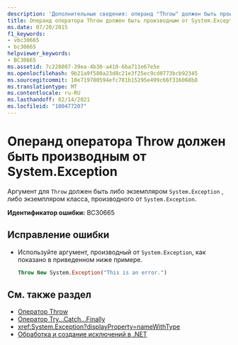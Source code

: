 ```yaml
---
description: 'Дополнительные сведения: операнд "Throw" должен быть производным от "System. Exception"'
title: Операнд оператора Throw должен быть производным от System.Exception
ms.date: 07/20/2015
f1_keywords:
- vbc30665
- bc30665
helpviewer_keywords:
- BC30665
ms.assetid: 7c228087-39ea-4b30-a410-6ba711e67e5e
ms.openlocfilehash: 9b21a9f580a23d8c21e3f25ec9cd0773bcb92345
ms.sourcegitcommit: 10e719780594efc781b15295e499c66f316068b8
ms.translationtype: MT
ms.contentlocale: ru-RU
ms.lasthandoff: 02/14/2021
ms.locfileid: "100477207"
---
```

# <a name="throw-operand-must-derive-from-systemexception"></a>Операнд оператора Throw должен быть производным от System.Exception

Аргумент для `Throw` должен быть либо экземпляром `System.Exception` , либо экземпляром класса, производного от `System.Exception`.  
  
 **Идентификатор ошибки:** BC30665  
  
## <a name="to-correct-this-error"></a>Исправление ошибки  
  
- Используйте аргумент, производный от `System.Exception`, как показано в приведенном ниже примере.  
  
    ```vb
    Throw New System.Exception("This is an error.")  
    ```  
  
## <a name="see-also"></a>См. также раздел

- [Оператор Throw](../language-reference/statements/throw-statement.md)
- [Оператор Try...Catch...Finally](../language-reference/statements/try-catch-finally-statement.md)
- <xref:System.Exception?displayProperty=nameWithType>
- [Обработка и создание исключений в .NET](../../standard/exceptions/index.md)
